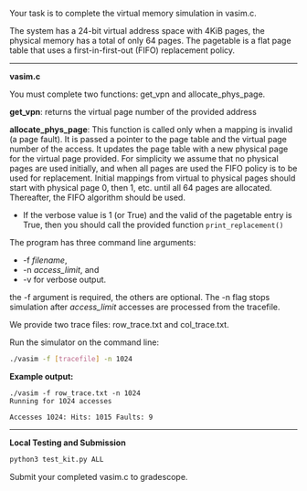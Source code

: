 Your task is to complete the virtual memory simulation in vasim.c.

The system has a 24-bit virtual address space with 4KiB pages, the physical memory has a total
of only 64 pages.  The pagetable is a flat page table that uses a first-in-first-out (FIFO) replacement
policy.

---

**vasim.c**

You must complete two functions: get_vpn and allocate_phys_page.

**get_vpn**: returns the virtual page number of the provided address

**allocate_phys_page**: This function is called only when a mapping is invalid (a page fault). It is 
passed a pointer to the page table and the virtual page number of the access. It updates the 
page table with a new physical page for the virtual page provided.  For simplicity we assume
that no physical pages are used initially, and when all pages are used the FIFO policy is to be used for replacement.
Initial mappings from virtual to physical pages should start with physical page 0, then 1, etc. until
all 64 pages are allocated. Thereafter, the FIFO algorithm should be used.

- If the verbose value is 1 (or True) and the valid of the pagetable entry is True, then you should call the provided function `print_replacement()`

The program has three command line arguments:
-  -f _filename_, 
- -n _access_limit_, and
- -v for verbose output.

the -f argument is required, the others are optional. The -n flag stops simulation after _access_limit_ accesses are processed
from the tracefile. 

We provide two trace files: row_trace.txt and col_trace.txt.

Run the simulator on the command line:
```bash
./vasim -f [tracefile] -n 1024
```

**Example output:**
```
./vasim -f row_trace.txt -n 1024
Running for 1024 accesses

Accesses 1024: Hits: 1015 Faults: 9
```

---

**Local Testing and Submission**

```bash
python3 test_kit.py ALL
```

Submit your completed vasim.c to gradescope.

